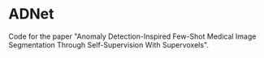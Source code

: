 # ADNet
Code for the paper "Anomaly Detection-Inspired Few-Shot Medical Image Segmentation Through Self-Supervision With Supervoxels".
